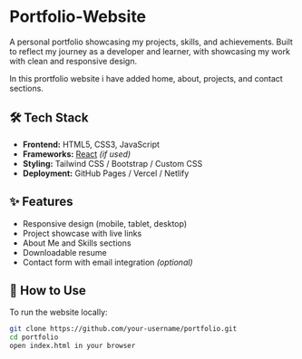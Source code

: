# Portfolio-Website
A personal portfolio showcasing my projects, skills, and achievements. Built to reflect my journey as a developer and learner, with showcasing my work with clean and responsive design.

In this prortfolio website i have added home, about, projects, and contact sections.

## 🛠️ Tech Stack

- **Frontend:** HTML5, CSS3, JavaScript  
- **Frameworks:** [React](https://reactjs.org/) *(if used)*  
- **Styling:** Tailwind CSS / Bootstrap / Custom CSS  
- **Deployment:** GitHub Pages / Vercel / Netlify

## ✨ Features

- Responsive design (mobile, tablet, desktop)
- Project showcase with live links
- About Me and Skills sections
- Downloadable resume
- Contact form with email integration *(optional)*

## 📌 How to Use

To run the website locally:

```bash
git clone https://github.com/your-username/portfolio.git
cd portfolio
open index.html in your browser
